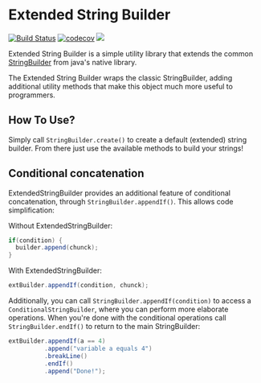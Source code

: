 Extended String Builder
=======================
[![Build Status](https://travis-ci.org/JPDSousa/ExtendedStringBuilder.svg?branch=master)](https://travis-ci.org/JPDSousa/ExtendedStringBuilder)
[![codecov](https://codecov.io/gh/JPDSousa/ExtendedStringBuilder/branch/master/graph/badge.svg)](https://codecov.io/gh/JPDSousa/ExtendedStringBuilder)
[![](https://jitpack.io/v/JPDSousa/ExtendedStringBuilder.svg)](https://jitpack.io/#JPDSousa/ExtendedStringBuilder)

Extended String Builder is a simple utility library that extends the common [StringBuilder](https://docs.oracle.com/javase/7/docs/api/java/lang/StringBuilder.html) from java's native library.

The Extended String Builder wraps the classic StringBuilder, adding additional utility methods that make this object much more useful to programmers.

How To Use?
---------------

Simply call `StringBuilder.create()` to create a default (extended) string builder. From there just use the available methods to build your strings!

Conditional concatenation
-------------------------

ExtendedStringBuilder provides an additional feature of conditional concatenation, through `StringBuilder.appendIf()`. This allows code simplification:

Without ExtendedStringBuilder:
```java
if(condition) {
  builder.append(chunck);
}
```
With ExtendedStringBuilder:
```java
extBuilder.appendIf(condition, chunck);
```

Additionally, you can call `StringBuilder.appendIf(condition)` to access a `ConditionalStringBuilder`, where you can perform more elaborate operations. When you're done with the conditional operations call `StringBuilder.endIf()` to return to the main StringBuilder:

```java
extBuilder.appendIf(a == 4)
          .append("variable a equals 4")
          .breakLine()
          .endIf()
          .append("Done!");
```
